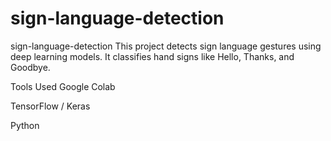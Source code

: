 # sign-language-detection
sign-language-detection
This project detects sign language gestures using deep learning models. It classifies hand signs like Hello, Thanks, and Goodbye.

Tools Used
Google Colab

TensorFlow / Keras

Python

